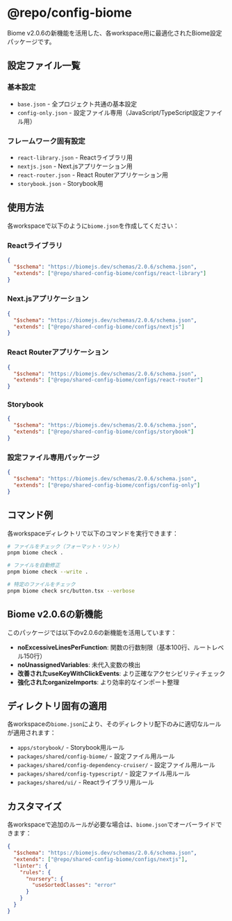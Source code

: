# @repo/config-biome

Biome v2.0.6の新機能を活用した、各workspace用に最適化されたBiome設定パッケージです。

## 設定ファイル一覧

### 基本設定
- `base.json` - 全プロジェクト共通の基本設定
- `config-only.json` - 設定ファイル専用（JavaScript/TypeScript設定ファイル用）

### フレームワーク固有設定
- `react-library.json` - Reactライブラリ用
- `nextjs.json` - Next.jsアプリケーション用
- `react-router.json` - React Routerアプリケーション用
- `storybook.json` - Storybook用

## 使用方法

各workspaceで以下のように`biome.json`を作成してください：

### Reactライブラリ
```json
{
  "$schema": "https://biomejs.dev/schemas/2.0.6/schema.json",
  "extends": ["@repo/shared-config-biome/configs/react-library"]
}
```

### Next.jsアプリケーション
```json
{
  "$schema": "https://biomejs.dev/schemas/2.0.6/schema.json",
  "extends": ["@repo/shared-config-biome/configs/nextjs"]
}
```

### React Routerアプリケーション
```json
{
  "$schema": "https://biomejs.dev/schemas/2.0.6/schema.json",
  "extends": ["@repo/shared-config-biome/configs/react-router"]
}
```

### Storybook
```json
{
  "$schema": "https://biomejs.dev/schemas/2.0.6/schema.json",
  "extends": ["@repo/shared-config-biome/configs/storybook"]
}
```

### 設定ファイル専用パッケージ
```json
{
  "$schema": "https://biomejs.dev/schemas/2.0.6/schema.json",
  "extends": ["@repo/shared-config-biome/configs/config-only"]
}
```

## コマンド例

各workspaceディレクトリで以下のコマンドを実行できます：

```bash
# ファイルをチェック（フォーマット・リント）
pnpm biome check .

# ファイルを自動修正
pnpm biome check --write .

# 特定のファイルをチェック
pnpm biome check src/button.tsx --verbose
```

## Biome v2.0.6の新機能

このパッケージでは以下のv2.0.6の新機能を活用しています：

- **noExcessiveLinesPerFunction**: 関数の行数制限（基本100行、ルートレベル150行）
- **noUnassignedVariables**: 未代入変数の検出
- **改善されたuseKeyWithClickEvents**: より正確なアクセシビリティチェック
- **強化されたorganizeImports**: より効率的なインポート整理

## ディレクトリ固有の適用

各workspaceの`biome.json`により、そのディレクトリ配下のみに適切なルールが適用されます：

- `apps/storybook/` - Storybook用ルール
- `packages/shared/config-biome/` - 設定ファイル用ルール
- `packages/shared/config-dependency-cruiser/` - 設定ファイル用ルール
- `packages/shared/config-typescript/` - 設定ファイル用ルール
- `packages/shared/ui/` - Reactライブラリ用ルール

## カスタマイズ

各workspaceで追加のルールが必要な場合は、`biome.json`でオーバーライドできます：

```json
{
  "$schema": "https://biomejs.dev/schemas/2.0.6/schema.json",
  "extends": ["@repo/shared-config-biome/configs/nextjs"],
  "linter": {
    "rules": {
      "nursery": {
        "useSortedClasses": "error"
      }
    }
  }
}
``` 
